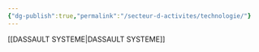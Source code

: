 ```yaml
---
{"dg-publish":true,"permalink":"/secteur-d-activites/technologie/"}
---
```


[[DASSAULT SYSTEME\|DASSAULT SYSTEME]]

